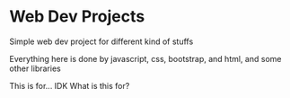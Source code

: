 # Web Dev Projects
Simple web dev project for different kind of stuffs

Everything here is done by javascript, css, bootstrap, and html, and some other libraries

This is for... IDK What is this for? 
